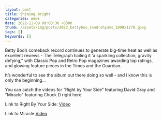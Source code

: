 ```yaml
---
layout: post
title: Shining bright
categories: news 
date: 2022-11-09 09:00:36 +0300
thumb: /assets/img/posts/2022_bettyboo_sandrohyams_2000x1270.jpeg
tags: []
keywords: [] 
---
```


Betty Boo’s comeback record continues to generate big-time heat as well as excellent reviews - The Telegraph hailing it ‘a sparkling collection, gravity defying,” with Classic Pop and Retro Pop magazines awarding top ratings, and glowing feature pieces in the Times and the Guardian. 

It’s wonderful to see the album out there doing so well - and I know this is only the beginning…

You can catch the videos for “Right by Your Side” featuring David Gray and “Miracle” featuring Chuck D right here:

Link to Right By Your Side: [Video](https://www.youtube.com/watch?v=2jvN-bwFsMc)

Link to Miracle [Video](https://www.youtube.com/watch?v=IQoS7w3kSc0)
